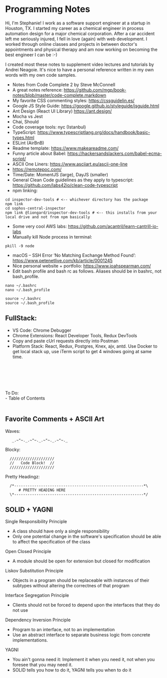 # Programming Notes

Hi, I'm Stephanie! I work as a software support engineer at a startup in Houston, TX. I started my career as a chemical engineer in process automation design for a major chemical corporation. After a car accident left me seriously injured, I fell in love (again) with web development. I worked through online classes and projects in between doctor's appointments and physical therapy and am now working on becoming the best engineer I can be :-)

I created most these notes to supplement video lectures and tutorials by Andrei Neagoie. It's nice to have a personal reference written in my own words with my own code samples. 

- Notes from Code Complete 2 by Steve McConnell
- A great notes reference: https://github.com/mgp/book-notes/blob/master/code-complete.markdown
- My favorite CSS commenting styles: https://cssguidelin.es/
- Google JS Style Guide: https://google.github.io/styleguide/jsguide.html
- Ant Design (React UI Library) https://ant.design/
- Mocha vs Jest
- Chai, Should
- Code coverage tools: nyc (Istanbul)
- TypeScript: https://www.typescriptlang.org/docs/handbook/basic-types.html
- ESLint (AirBnB)
- Readme template: https://www.makeareadme.com/
- Funny article about Babel: https://hackersandslackers.com/babel-ecma-script/
- ASCII One Liners: https://www.asciiart.eu/ascii-one-line
- https://remotepoc.com/
- Time/Date: MomentJS (large), DayJS (smaller)
- General Clean Code guidelines as they apply to typescript: https://github.com/labs42io/clean-code-typescript
- npm linking:
```
cd inspector-dev-tools # <-- whichever directory has the package
npm link
cd sophos-central-inspector
npm link @liongard/inspector-dev-tools # <-- this installs from your local drive and not from npm basically
```
- Some very cool AWS labs: https://github.com/acantril/learn-cantrill-io-labs
- Manually kill Node process in terminal:
```
pkill -9 node
```
- macOS – SSH Error ‘No Matching Exchange Method Found’: https://www.petenetlive.com/kb/article/0001245
- Nice personal website + portfolio: https://www.joahspearman.com/
- Edit bash profile and bash rc as follows. Aliases should be in bashrc, not bash_profile. 
```
nano ~/.bashrc
nano ~/.bash_profile

source ~/.bashrc
source ~/.bash_profile
```

## FullStack:

- VS Code: Chrome Debugger
- Chrome Extensions: React Developer Tools, Redux DevTools
- Copy and paste cUrl requests directly into Postman
- Platform Stack: React, Redux, Postgres, Knex, ajv, antd. Use Docker to get local stack up, use iTerm script to get 4 windows going at same time. 

<br>
<br>
<br>
<br>
<br>
To Do:<br>
- Table of Contents
<br>
<br>


## Favorite Comments + ASCII Art
Waves:
```
   _.~"~._.~"~._.~"~._.~"~._
```

Blocky:
```
  ////////////////////
  //   Code Block!  //
  ////////////////////
  ```

Pretty Headingz:
```
  /*----------------------------------------------------------*\
      # PRETTY HEADING HERE
  \*----------------------------------------------------------*/
  ```
  
  ## SOLID + YAGNI
  Single Responsibility Principle
  - A class should have only a single responsibility
  - Only one potential change in the software's specification should be able to affect the specification of the class
  
  Open Closed Principle
  - A module should be open for extension but closed for modification
  
  Liskov Substitution Principle
  - Objects in a program should be replaceable with instances of their subtypes without altering the correctnes of that program
  
  Interface Segregation Principle
  - Clients should not be forced to depend upon the interfaces that they do not use
  
  Dependency Inversion Principle
  - Program to an interface, not to an implementation
  - Use an abstract interface to separate business logic from concrete implementations.
  
  YAGNI
  - You ain't gonna need it: Implement it when you need it, not when you foresee that you may need it.
  - SOLID tells you how to do it, YAGNI tells you when to do it



